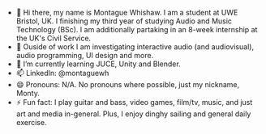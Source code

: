 - 👋 Hi there, my name is Montague Whishaw. I am a student at UWE Bristol, UK. I finishing my third year of studying Audio and Music Technology (BSc). I am additionally partaking in an 8-week internship at the UK's Civil Service.
- 👀 Ouside of work I am investigating interactive audio (and audiovisual), audio programming, UI design and more.
- 🌱 I’m currently learning JUCE, Unity and Blender.
- 📫 LinkedIn: @montaguewh
- 😄 Pronouns: N/A. No pronouns where possible, just my nickname, Monty.
- ⚡ Fun fact: I play guitar and bass, video games, film/tv, music, and just art and media in-general. Plus, I enjoy dinghy sailing and general daily exercise.
